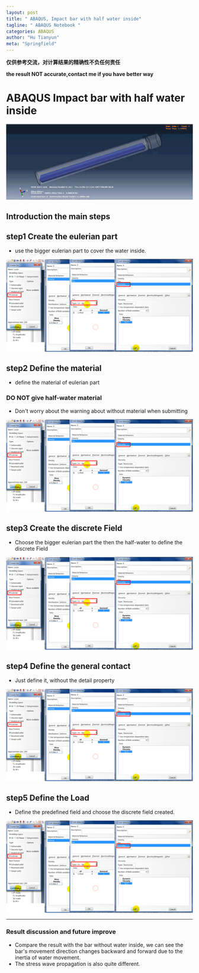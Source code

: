 ```yaml
---
layout: post
title: " ABAQUS, Impact bar with half water inside"
tagline: " ABAQUS Notebook "
categories: ABAQUS
author: "Hu Tianyun"
meta: "Springfield"
---
```

**仅供参考交流，对计算结果的精确性不负任何责任**

**the result NOT accurate,contact me if you have better way**

# ABAQUS Impact bar with half water inside
![half water imapct](/post_img/half-water-imapct/half-water-imapct.gif  "half water imapct")

## Introduction the main steps

## step1 Create the eulerian part   
 * use the bigger eulerian part to cover the water inside.
 
<img src="/post_img/half-water-imapct/f4.png" data-canonical-src="/post_img/half-water-imapct/f4.png" />

## step2 Define the material 
 * define the material of eulerian part

### DO NOT give half-water material
 * Don't worry about the warning about without material when submitting
 
<img src="/post_img/half-water-imapct/f4.png" data-canonical-src="/post_img/half-water-imapct/f1.png" />

## step3 Create the discrete Field
 * Choose the bigger eulerian part the then the half-water to define the discrete Field

<img src="/post_img/half-water-imapct/f4.png" data-canonical-src="/post_img/half-water-imapct/f2.png" />

## step4 Define the general contact
 * Just define it, without the detail property

<img src="/post_img/half-water-imapct/f4.png" data-canonical-src="/post_img/half-water-imapct/f5.png" />

## step5 Define the Load
 * Define the predefined field and choose the discrete field created.

<img src="/post_img/half-water-imapct/f4.png" data-canonical-src="/post_img/half-water-imapct/f3.png" />

*******************************************************
### Result discussion and future improve 
 * Compare the result with the bar without water inside, we can see the bar's movement direction changes backward and forward due to the inertia of water movement.
 * The stress wave propagation is also quite different.
